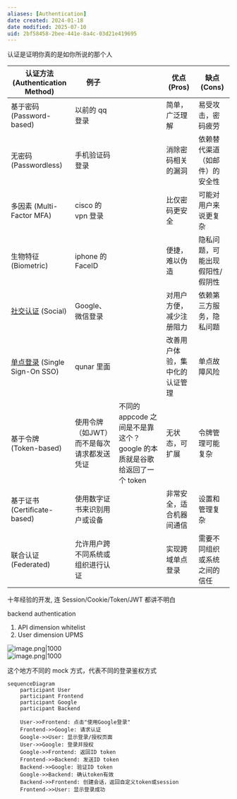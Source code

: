 ```yaml
---
aliases: [Authentication]
date created: 2024-01-18
date modified: 2025-07-10
uid: 2bf58458-2bee-441e-8a4c-03d21e419695
---
```


认证是证明你真的是如你所说的那个人

| 认证方法 (Authentication Method)  | 例子                     |                                                   | 优点 (Pros)       | 缺点 (Cons)        |
| ----------------------------- | ---------------------- | ------------------------------------------------- | --------------- | ---------------- |
| 基于密码 (Password-based)         | 以前的 qq 登录              |                                                   | 简单，广泛理解         | 易受攻击，密码疲劳        |
| 无密码 (Passwordless)            | 手机验证码登录                |                                                   | 消除密码相关的漏洞       | 依赖替代渠道（如邮件）的安全性  |
| 多因素 (Multi-Factor MFA)        | cisco 的 vpn 登录         |                                                   | 比仅密码更安全         | 可能对用户来说更复杂       |
| 生物特征 (Biometric)              | iphone 的 FaceID        |                                                   | 便捷，难以伪造         | 隐私问题，可能出现假阳性/假阴性 |
| [社交认证](社交认证.md) (Social)             | Google、微信登录            |                                                   | 对用户方便，减少注册阻力    | 依赖第三方服务，隐私问题     |
| [单点登录](2%20第二大脑/1%20宇宙概念树/形式科学、数学科学/CS/软件工程/安全/登录/单点登录.md) (Single Sign-On SSO) | qunar 里面               |                                                   | 改善用户体验，集中化的认证管理 | 单点故障风险           |
| 基于令牌 (Token-based)            | 使用令牌（如JWT）而不是每次请求都发送凭证 | 不同的 appcode 之间是不是靠这个？google 的本质就是谷歌给返回了一个 token | 无状态，可扩展         | 令牌管理可能复杂         |
| 基于证书 (Certificate-based)      | 使用数字证书来识别用户或设备         |                                                   | 非常安全，适合机器间通信    | 设置和管理复杂          |
| 联合认证 (Federated)              | 允许用户跨不同系统或组织进行认证       |                                                   | 实现跨域单点登录        | 需要不同组织或系统之间的信任   |

十年经验的开发, 连 Session/Cookie/Token/JWT 都讲不明白

backend authentication

1. API dimension whitelist
2. User dimension UPMS

![image.png|1000](https://imagehosting4picgo.oss-cn-beijing.aliyuncs.com/imagehosting/20240118153918.png)  
![image.png|1000](https://imagehosting4picgo.oss-cn-beijing.aliyuncs.com/imagehosting/20240118153935.png)

这个地方不同的 mock 方式，代表不同的登录鉴权方式

```mermaid
sequenceDiagram
    participant User
    participant Frontend
    participant Google
    participant Backend

    User->>Frontend: 点击"使用Google登录"
    Frontend->>Google: 请求认证
    Google->>User: 显示登录/授权页面
    User->>Google: 登录并授权
    Google->>Frontend: 返回ID token
    Frontend->>Backend: 发送ID token
    Backend->>Google: 验证ID token
    Google->>Backend: 确认token有效
    Backend->>Frontend: 创建会话，返回自定义token或session
    Frontend->>User: 显示登录成功
```
